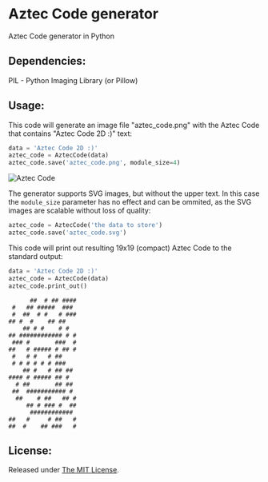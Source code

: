 # Aztec Code generator
Aztec Code generator in Python


## Dependencies:  
PIL - Python Imaging Library (or Pillow)


## Usage:
This code will generate an image file "aztec_code.png" with the Aztec Code that contains "Aztec Code 2D :)" text:
```python
data = 'Aztec Code 2D :)'
aztec_code = AztecCode(data)
aztec_code.save('aztec_code.png', module_size=4)
```

![Aztec Code](https://1.bp.blogspot.com/-OZIo4dGwAM4/V7BaYoBaH2I/AAAAAAAAAwc/WBdTV6osTb4TxNf2f6v7bCfXM4EuO4OdwCLcB/s1600/aztec_code.png "Aztec Code with data")

The generator supports SVG images, but without the upper text. In this case the `module_size` parameter has no effect and can be ommited, as the SVG images are scalable without loss of quality:
```python
aztec_code = AztecCode('the data to store')
aztec_code.save('aztec_code.svg')
```

This code will print out resulting 19x19 (compact) Aztec Code to the standard output:
```python
data = 'Aztec Code 2D :)'
aztec_code = AztecCode(data)
aztec_code.print_out()
```

```
      ##  # ## ####
 #   ## #####  ### 
 #  ##  # #   # ###
## #  #    ## ##   
    ## # #    # #  
## ############ # #
 ### #       ###  #
##   # ##### # ## #
 #   # #   # ##    
 # # # # # # ###   
    ## #   # ## ## 
#### # ##### ## #  
  # ##       ## ## 
 ##  ########### # 
  ##    # ##   ## #
     ## # ### #  ##
      ############ 
##   #     # ##   #
##  #    ## ###   #
```

## License:
Released under [The MIT License](https://github.com/delimitry/aztec_code_generator/blob/master/LICENSE).

